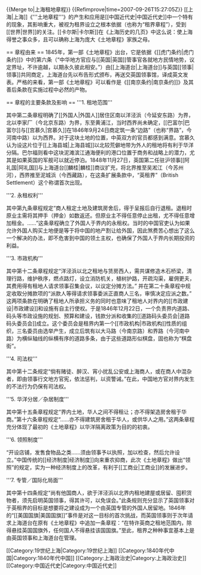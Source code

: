 {{Merge to|上海租地章程}}
{{Refimprove|time=2007-09-26T15:27:05Z}}
[[上海|上海]]《'''土地章程'''》的产生和应用是[[中国近代史|中国近代史]]中一个特有的现象，其影响重大，被视为租界设立之根本依据（也称为“租界章程”），受到[[世界|世界]]的关注。[[卡尔斯|卡尔斯]]在《上海历史的几页》中这么说：使上海得誉之事众多，且可以确称上海为庞大《土地章程》家族之母。

== 章程由来 ==
1845年，第一部《土地章程》出台，它是依据《[[虎门条约|虎门条约]]》中的第六条（“中华地方官应与[[英国|英国]]管事官各就地方民情地势，议定界址，不许逾越，以期永久彼此相安。”）由[[上海道台|上海道台]]与英国[[领事|领事]]共同商定，上海道台先以布告形式颁布，再送交英国领事馆，译成英文发表。严格的来看，第一部《土地章程》可以看作是《[[南京条约|南京条约]]》及其善后条款在实施过程中必然的产物。

== 章程的主要条款及影响 ==
'''1. 租地范围'''

其中第二条章程明确了[[外国人|外国人]]居住区南以洋泾浜（今延安东路）为界，北以李家厂（今北京东路）为界，东至黄浦江，当时西界尚未确定，[[巴富尔|巴富尔]]与[[宫慕久|宫慕久]]在1846年9月24日商定筑一条“边路”（也称“界路”，今河南中路）以为西界。对于这块土地的位置，中英双方的官员都感到满意。宫慕久认为设这片位于[[上海县城|上海县城]]以北较荒僻地带为外人的租地将有利于华洋分隔。巴尔福则看中这块泥滩滨江通海便利的港口位置于商务和战略上的潜力，尤其是如果英国的军舰可以就近停泊。1848年11月27日，英国第二任驻沪领事[[阿礼国|阿礼国]]与上海道台[[麟桂|麟桂]]商议扩充，将北界推至吴淞江（今苏州河），西界推至泥城浜（今西藏路），在这条扩展条款中，“英租界”（British Settlement）这个称谓首次出现。

'''2. 永租权利'''

其中第九条章程规定“商人租定土地及建筑房舍后，得于呈报后自行退租。退租时原业主需将其押手（押金）如数返还。但原业主不得任意停止出租，尤不得任意增加租金。……”这条章程确立了外国人于界内的永租权。当时的中国官吏认为如果允许外国人购买土地便是等于将中国的地产割让给外国，因此煞费苦心想出了这么一个解决的办法，即不危害到中国的领土主权，也确保了外国人于界内长期投资的利益。

'''3. 市政机构'''

其中第十二条章程规定“洋泾浜以北之租地与赁房西人，需共谋修造木石桥梁，清理行路，维护秩序，燃点路灯，设立消防机关，植树护路，开疏沟渠，雇佣更夫，其费用得有租地人请求领事召集会议，以议定分摊方法。” 并在第二十条章程中规定收取分摊款项的“派款人等得请求领事委派正直商人三名，审慎决定应派之数。” 这两项条款在明确了租地人所承担义务的同时也意味了租地人对界内的[[市政建设|市政建设]]和设施有自主行使权。于是1846年12月22日，一个负责界内道路、码头等市政设施的规划、预算和建设，钱款分派和收集的[[道路码头委员会|道路码头委员会]]成立。这个委员会是租界内第一个[[市政机构|市政机构]]性质的组织，三名委员由选举产生，成立后筑有以大马路（今南京路）和界路（今河南中路）为横纵轴线的纵横有序的道路多条，由于这些道路形似棋盘，固也称为“棋盘街”。

'''4. 司法权'''

其中第十二条规定“倘有赌徒、醉汉、宵小扰乱公安或上海商人，或在商人中混杂者，即由领事行文地方官宪，依法惩判，以资警诫。”在此，中国地方官对界内发生的不法行为仍保有司法权。

'''5. 华洋分居／杂居制度'''

其中第十五条章程规定“界内土地，华人之间不得租让；亦不得架造房舍租于华商。”第十六条章程规定“……亦不得建筑房舍租于华人，或供华人之用。”这两条章程充分体现了最初的《土地章程》以华洋隔离政策为目的的初衷。

'''6. 领照制度''' 

“开设店铺，发售食物品之类……须由领事予以执照，加以检查，然后允许设立。”中国传统的[[经济制度|经济制度]]向来重农抑商，此次《土地章程》做出“领照”的规定，实为一种经济制度上的改革，有利于[[工商业|工商业]]的发展进步。

'''7. 专管／国际化局面'''

其中第十四条规定“尚有他国商人，欲于洋泾浜以北界内租地建屋或居留、囤积货物者，须先启明英国领事，得其许可，以免误会。”此条规则充分显示了英国领事对于英租界的目标是想要将之建设成为一个由英国专管的外国人居留地。1846年的“[[美国国旗|美国国旗]]”事件是对这一目标的首次挑战，而英国领事则于次年请求上海道台在原有《土地章程》中追加一条章程：“在特许英商之租地范围内，除得悬挂英国国旗外，任何国人不得悬挂该国国旗。”至此，租界之种种事宜基本上是由英国领事和上海道台在管理。

[[Category:19世纪上海|Category:19世纪上海]]
[[Category:1840年代中国|Category:1840年代中国]]
[[Category:上海政治史|Category:上海政治史]]
[[Category:中国近代史|Category:中国近代史]]